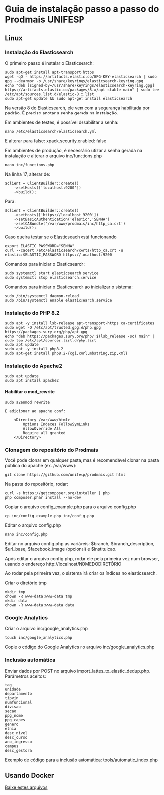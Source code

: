 # Guia de instalação passo a passo do Prodmais UNIFESP

## Linux

### Instalação do Elasticsearch

O primeiro passo é instalar o Elasticsearch:

    sudo apt-get install apt-transport-https
    wget -qO - https://artifacts.elastic.co/GPG-KEY-elasticsearch | sudo gpg --dearmor -o /usr/share/keyrings/elasticsearch-keyring.gpg
    echo "deb [signed-by=/usr/share/keyrings/elasticsearch-keyring.gpg] https://artifacts.elastic.co/packages/8.x/apt stable main" | sudo tee /etc/apt/sources.list.d/elastic-8.x.list
    sudo apt-get update && sudo apt-get install elasticsearch

Na versão 8 do Elasticsearch, ele vem com a segurança habilitada por padrão. É preciso anotar a senha gerada na instalação.

Em ambientes de testes, é possível desabilitar a senha:

    nano /etc/elasticsearch/elasticsearch.yml

E alterar para false: xpack.security.enabled: false

Em ambientes de produção, é necessário utizar a senha gerada na instalação e alterar o arquivo inc/functions.php

    nano inc/functions.php

Na linha 17, alterar de:

    $client = ClientBuilder::create()
        ->setHosts(['localhost:9200'])
        ->build();

Para:

    $client = ClientBuilder::create()
        ->setHosts(['https://localhost:9200'])
        ->setBasicAuthentication('elastic','SENHA')
        ->setCABundle('/var/www/prodmais/inc/http_ca.crt')
        ->build();

Caso queira testar se o Elasticseach está funcionando

    export ELASTIC_PASSWORD="SENHA"
    curl --cacert /etc/elasticsearch/certs/http_ca.crt -u elastic:$ELASTIC_PASSWORD https://localhost:9200

Comandos para iniciar o Elasticsearch:

    sudo systemctl start elasticsearch.service
    sudo systemctl stop elasticsearch.service

Comandos para iniciar o Elasticsearch ao inicializar o sistema:

    sudo /bin/systemctl daemon-reload
    sudo /bin/systemctl enable elasticsearch.service

### Instalação do PHP 8.2

    sudo apt -y install lsb-release apt-transport-https ca-certificates
    sudo wget -O /etc/apt/trusted.gpg.d/php.gpg https://packages.sury.org/php/apt.gpg
    echo "deb https://packages.sury.org/php/ $(lsb_release -sc) main" | sudo tee /etc/apt/sources.list.d/php.list
    sudo apt update
    sudo apt -y install php8.2
    sudo apt-get install php8.2-{cgi,curl,mbstring,zip,xml}

### Instalação do Apache2

    sudo apt update
    sudo apt install apache2

#### Habilitar o mod_rewrite

    sudo a2enmod rewrite

    E adicionar ao apache conf:

        <Directory /var/www/html>
            Options Indexes FollowSymLinks
            AllowOverride All
            Require all granted
        </Directory>

### Clonagem do repositório do Prodmais

Você pode clonar em qualquer pasta, mas é recomendável clonar na pasta pública do apache (ex. /var/www):

    git clone https://github.com/unifesp/prodmais.git html

Na pasta do repositório, rodar:

    curl -s https://getcomposer.org/installer | php
    php composer.phar install --no-dev

Copiar o arquivo config_example.php para o arquivo config.php

    cp inc/config_example.php inc/config.php

Editar o arquivo config.php

    nano inc/config.php

Editar no arquivo config.php as variáveis: $branch, $branch_description, $url_base, $facebook_image (opcional) e $instituicao.

Após editar o arquivo config.php, rodar ele pela primeira vez num browser, usando o endereço http://localhost/NOMEDODIRETÓRIO

Ao rodar pela primeira vez, o sistema irá criar os índices no elasticsearch.

Criar o diretório tmp

    mkdir tmp
    chown -R www-data:www-data tmp
    mkdir data
    chown -R www-data:www-data data

### Google Analytics

Criar o arquivo inc/google_analytics.php

    touch inc/google_analytics.php

Copie o código do Google Analytics no arquivo inc/google_analytics.php

### Inclusão automática

Enviar dados por POST no arquivo import_lattes_to_elastic_dedup.php. Parâmetros aceitos:

    tag
    unidade
    departamento
    tipvin
    numfuncional
    divisao
    secao
    ppg_nome
    ppg_capes
    genero
    etnia
    desc_nivel
    desc_curso
    ano_ingresso
    campus
    desc_gestora

Exemplo de código para a inclusão automática: tools/automatic_index.php

## Usando Docker

[Baixe estes arquivos](https://github.com/RicardoIreno/prodmais-docker)
